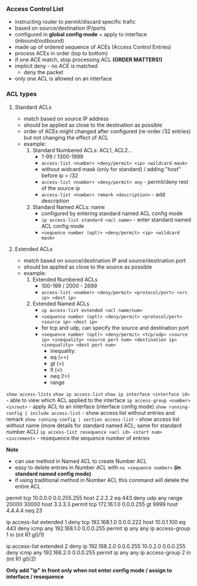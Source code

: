 ### Access Control List
- instructing router to permit/discard specific trafic
- based on source/destination IP/ports
- configured in **global config mode** + apply to interface (inbound/outbound)
- made up of ordered sequence of ACEs (Access Control Entries)
- process ACEs in order (top to bottom)
- if one ACE match, stop processing ACL **(ORDER MATTERS!)**
- implicit deny - no ACE is matched
    - deny the packet
- only one ACL is allowed on an interface

### ACL types
1. Standard ACLs
    - match based on source IP address
    - should be applied as close to the destination as possible
    - order of ACEs might changed after configured (re-order /32 entries) but not changing the effect of ACL
    - example:
        1. Standard Numbered ACLs: ACL1, ACL2...
            - 1-99 / 1300-1999
            - `access-list <number> <deny/permit> <ip> <wildcard-mask>`
            - without widcard mask (only for standard) / adding "host" before ip = /32 
            - `access-list <number> <deny/permit> any` - permit/deny rest of the source ip
            - `access-list <number> remark <description>` - add description
        2. Standard Named ACLs: name
            - configured by entering standard named ACL config mode
            - `ip access-list standard <acl name>` - enter standard named ACL config mode
            - `<sequence number (opt)> <deny/permit> <ip> <wildcard mask>`

2. Extended ACLs
    - match based on source/destination IP and source/destination port
    - should be applied as close to the source as possible
    - example:
        1. Extended Numbered ACLs
            - 100-199 / 2000 - 2699
            - `access-list <number> <deny/permit> <protocol/port> <src ip> <dest ip>`
        2. Extended Named ACLs
            - `ip access-list extended <acl name/num>`
            - `<sequence number (opt)> <deny/permit> <protocol/port> <source ip> <dest ip>`
            - for tcp and udp, can specify the source and destination port
            - `<sequence number (opt)> <deny/permit> <tcp/udp> <source ip> <inequality> <source port num> <destination ip> <inequality> <dest port num>`
                - inequality:
                - eq (==)
                - gt (>)
                - lt (<)
                - neq (!=)
                - range <start> <end>

`show access-lists`
`show ip access-list`
`show ip interface <interface id>` - able to view which ACL applied to the interface
`ip access-group <number> <in/out>` - apply ACL to an interface (interface config mode)
`show running-config | include access-list` - show access list without entries and remark
`show running-config | section access-list` - show access list without name (more details for standard named ACL; same for standard number ACL)
`ip access-list resequence <acl id> <start num> <increment>` - resequence the sequence number of entries 


**Note**
- can use method in Named ACL to create Number ACL
- easy to delete entries in Number ACL with `no <sequence number>` **(in standard named config mode)**
- if using traditional method in Number ACl, this command will detele the entire ACL


permit tcp 10.0.0.0 0.0.255.255 host 2.2.2.2 eq 443
deny udp any range 20000 30000 host 3.3.3.3
permit tcp 172.16.1.0 0.0.0.255 gt 9999 host 4.4.4.4 neq 23

ip access-list extended 1
deny tcp 192.168.1.0 0.0.0.222 host 10.0.1.100 eq 443
deny icmp any 192.168.1.0 0.0.0.255
permit ip any any
ip access-group 1 in (int R1 g0/1)

ip access-list extended 2
deny ip 192.168.2.0 0.0.0.255 10.0.2.0 0.0.0.255
deny icmp any 192.168.2.0 0.0.0.255
permit ip any any
ip access-group 2 in (int R1 g0/2)


**Only add "ip" in front only when not enter config mode / assign to interface / resequence**